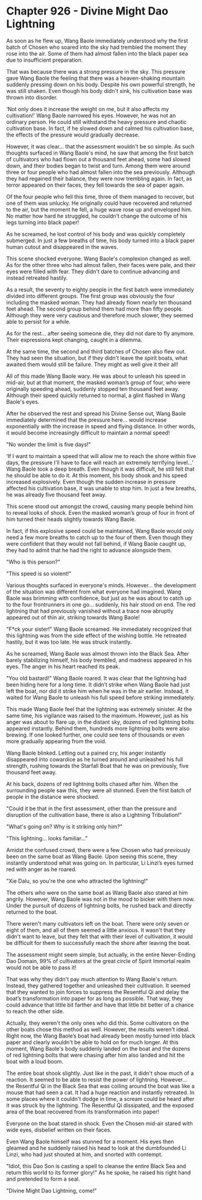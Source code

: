 # Chapter 926 - Divine Might Dao Lightning

As soon as he flew up, Wang Baole immediately understood why the first batch of Chosen who soared into the sky had trembled the moment they rose into the air. Some of them had almost fallen into the black paper sea due to insufficient preparation.

That was because there was a strong pressure in the sky. This pressure gave Wang Baole the feeling that there was a heaven-shaking mountain suddenly pressing down on his body. Despite his own powerful strength, he was still shaken. Even though his body didn't sink, his cultivation base was thrown into disorder.

‘Not only does it increase the weight on me, but it also affects my cultivation!’ Wang Baole narrowed his eyes. However, he was not an ordinary person. He could still withstand the heavy pressure and chaotic cultivation base. In fact, if he slowed down and calmed his cultivation base, the effects of the pressure would gradually decrease.

However, it was clear… that the assessment wouldn't be so simple. As such thoughts surfaced in Wang Baole's mind, he saw that among the first batch of cultivators who had flown out a thousand feet ahead, some had slowed down, and their bodies began to twist and turn. Among them were around three or four people who had almost fallen into the sea previously. Although they had regained their balance, they were now trembling again. In fact, as terror appeared on their faces, they fell towards the sea of paper again.

Of the four people who fell this time, three of them managed to recover, but one of them was unlucky. He originally could have recovered and returned to the air, but the moment he fell, a huge wave rose up and enveloped him. No matter how hard he struggled, he couldn’t change the outcome of his legs turning into black paper!

As he screamed, he lost control of his body and was quickly completely submerged. In just a few breaths of time, his body turned into a black paper human cutout and disappeared in the waves.

This scene shocked everyone. Wang Baole's complexion changed as well. As for the other three who had almost fallen, their faces were pale, and their eyes were filled with fear. They didn't dare to continue advancing and instead retreated hastily.

As a result, the seventy to eighty people in the first batch were immediately divided into different groups. The first group was obviously the four including the masked woman. They had already flown nearly ten thousand feet ahead. The second group behind them had more than fifty people. Although they were very cautious and therefore much slower, they seemed able to persist for a while.

As for the rest… after seeing someone die, they did not dare to fly anymore. Their expressions kept changing, caught in a dilemma.

At the same time, the second and third batches of Chosen also flew out. They had seen the situation, but if they didn't leave the spirit boats, what awaited them would still be failure. They might as well give it their all!

All of this made Wang Baole wary. He was about to unleash his speed in mid-air, but at that moment, the masked woman’s group of four, who were originally speeding ahead, suddenly stopped ten thousand feet away. Although their speed quickly returned to normal, a glint flashed in Wang Baole's eyes.

After he observed the rest and spread his Divine Sense out, Wang Baole immediately determined that the pressure here… would increase exponentially with the increase in speed and flying distance. In other words, it would become increasingly difficult to maintain a normal speed!

"No wonder the limit is five days!"

‘If I want to maintain a speed that will allow me to reach the shore within five days, the pressure I'll have to face will reach an extremely terrifying level…’ Wang Baole took a deep breath. Even though it was difficult, he still felt that he should be able to do it. At this moment, his body shook and his speed increased explosively. Even though the sudden increase in pressure affected his cultivation base, it was unable to stop him. In just a few breaths, he was already five thousand feet away.

This scene stood out amongst the crowd, causing many people behind him to reveal looks of shock. Even the masked woman’s group of four in front of him turned their heads slightly towards Wang Baole.

In fact, if this explosive speed could be maintained, Wang Baole would only need a few more breaths to catch up to the four of them. Even though they were confident that they would not fall behind, if Wang Baole caught up, they had to admit that he had the right to advance alongside them.

"Who is this person?"

"This speed is so violent!"

Various thoughts surfaced in everyone's minds. However… the development of the situation was different from what everyone had imagined. Wang Baole was brimming with confidence, but just as he was about to catch up to the four frontrunners in one go… suddenly, his hair stood on end. The red lightning that had previously vanished without a trace now abruptly appeared out of thin air, striking towards Wang Baole!

"F*ck your sister!" Wang Baole screamed. He immediately recognized that this lightning was from the side effect of the wishing bottle. He retreated hastily, but it was too late. He was struck instantly.

As he screamed, Wang Baole was almost thrown into the Black Sea. After barely stabilizing himself, his body trembled, and madness appeared in his eyes. The anger in his heart reached its peak.

"You old bastard!" Wang Baole roared. It was clear that the lightning had been hiding here for a long time. It didn’t strike when Wang Baole had just left the boat, nor did it strike him when he was in the air earlier. Instead, it waited for Wang Baole to unleash his full speed before striking immediately.

This made Wang Baole feel that the lightning was extremely sinister. At the same time, his vigilance was raised to the maximum. However, just as his anger was about to flare up, in the distant sky, dozens of red lightning bolts appeared instantly. Behind them, hundreds more lightning bolts were also brewing. If one looked further, one could see tens of thousands or even more gradually appearing from the void.

Wang Baole blinked. Letting out a pained cry, his anger instantly disappeared into cowardice as he turned around and unleashed his full strength, rushing towards the Starfall Boat that he was on previously, five thousand feet away.

At his back, dozens of red lightning bolts chased after him. When the surrounding people saw this, they were all stunned. Even the first batch of people in the distance were shocked.

"Could it be that in the first assessment, other than the pressure and disruption of the cultivation base, there is also a Lightning Tribulation!"

"What's going on? Why is it striking only him?"

"This lightning… looks familiar…"

Amidst the confused crowd, there were a few Chosen who had previously been on the same boat as Wang Baole. Upon seeing this scene, they instantly understood what was going on. In particular, Li Linzi’s eyes turned red with anger as he roared.

"Xie Dalu, so you're the one who attracted the lightning!"

The others who were on the same boat as Wang Baole also stared at him angrily. However, Wang Baole was not in the mood to bicker with them now. Under the pursuit of dozens of lightning bolts, he rushed back and directly returned to the boat.

There weren't many cultivators left on the boat. There were only seven or eight of them, and all of them seemed a little anxious. It wasn't that they didn't want to leave, but they felt that with their level of cultivation, it would be difficult for them to successfully reach the shore after leaving the boat.

The assessment might seem simple, but actually, in the entire Never-Ending Dao Domain, 99% of cultivators at the great circle of Spirit Immortal realm would not be able to pass it!

That was why they didn't pay much attention to Wang Baole's return. Instead, they gathered together and unleashed their cultivation. It seemed that they wanted to join forces to suppress the Resentful Qi and delay the boat’s transformation into paper for as long as possible. That way, they could advance that little bit farther and have that little bit better of a chance to reach the other side.

Actually, they weren't the only ones who did this. Some cultivators on the other boats chose this method as well. However, the results weren't ideal. Right now, the Wang Baole’s boat had already been mostly turned into black paper and clearly wouldn't be able to hold on for much longer. At this moment, Wang Baole's body suddenly landed on the boat and the dozens of red lightning bolts that were chasing after him also landed and hit the boat with a loud boom.

The entire boat shook slightly. Just like in the past, it didn't show much of a reaction. It seemed to be able to resist the power of lightning. However… the Resentful Qi in the Black Sea that was coiling around the boat was like a mouse that had seen a cat. It had a huge reaction and instantly retreated. In some places where it couldn't dodge in time, a scream could be heard after it was struck by the lightning. The Resentful Qi dissipated, and the exposed area of the boat recovered from its transformation into paper!

Everyone on the boat stared in shock. Even the Chosen mid-air stared with wide eyes, disbelief written on their faces.

Even Wang Baole himself was stunned for a moment. His eyes then gleamed and he suddenly raised his head to look at the dumbfounded Li Linzi, who had just shouted at him, and snorted with contempt.

"Idiot, this Dao Son is casting a spell to cleanse the entire Black Sea and return this world to its former glory!" As he spoke, he raised his right hand and pretended to form a seal.

"Divine Might Dao Lightning, come!"